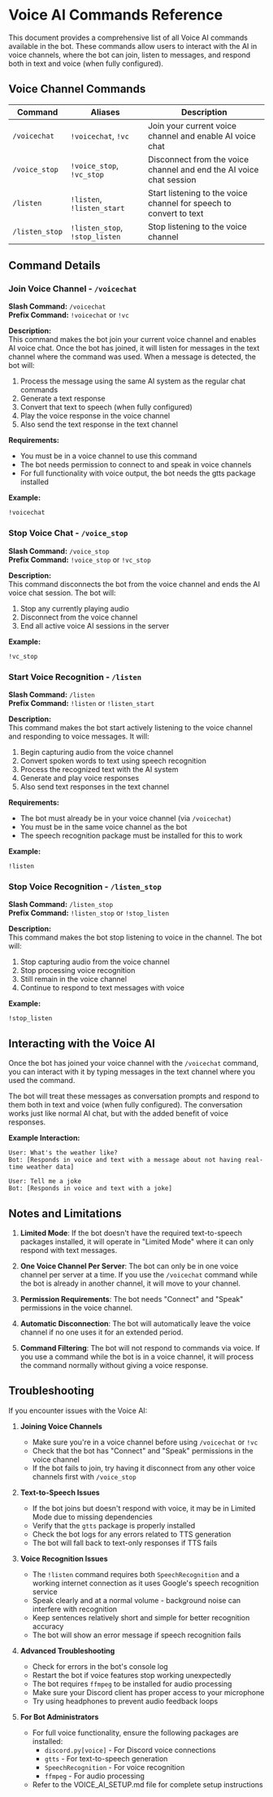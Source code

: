 # Voice AI Commands Reference

This document provides a comprehensive list of all Voice AI commands available in the bot. These commands allow users to interact with the AI in voice channels, where the bot can join, listen to messages, and respond both in text and voice (when fully configured).

## Voice Channel Commands

| Command | Aliases | Description |
|---------|---------|-------------|
| `/voicechat` | `!voicechat`, `!vc` | Join your current voice channel and enable AI voice chat |
| `/voice_stop` | `!voice_stop`, `!vc_stop` | Disconnect from the voice channel and end the AI voice chat session |
| `/listen` | `!listen`, `!listen_start` | Start listening to the voice channel for speech to convert to text |
| `/listen_stop` | `!listen_stop`, `!stop_listen` | Stop listening to the voice channel |

## Command Details

### Join Voice Channel - `/voicechat`

**Slash Command:** `/voicechat`  
**Prefix Command:** `!voicechat` or `!vc`

**Description:**  
This command makes the bot join your current voice channel and enables AI voice chat. Once the bot has joined, it will listen for messages in the text channel where the command was used. When a message is detected, the bot will:

1. Process the message using the same AI system as the regular chat commands
2. Generate a text response
3. Convert that text to speech (when fully configured)
4. Play the voice response in the voice channel
5. Also send the text response in the text channel

**Requirements:**
- You must be in a voice channel to use this command
- The bot needs permission to connect to and speak in voice channels
- For full functionality with voice output, the bot needs the gtts package installed

**Example:**
```
!voicechat
```

### Stop Voice Chat - `/voice_stop`

**Slash Command:** `/voice_stop`  
**Prefix Command:** `!voice_stop` or `!vc_stop`

**Description:**  
This command disconnects the bot from the voice channel and ends the AI voice chat session. The bot will:

1. Stop any currently playing audio
2. Disconnect from the voice channel
3. End all active voice AI sessions in the server

**Example:**
```
!vc_stop
```

### Start Voice Recognition - `/listen`

**Slash Command:** `/listen`  
**Prefix Command:** `!listen` or `!listen_start`

**Description:**  
This command makes the bot start actively listening to the voice channel and responding to voice messages. It will:

1. Begin capturing audio from the voice channel
2. Convert spoken words to text using speech recognition
3. Process the recognized text with the AI system
4. Generate and play voice responses
5. Also send text responses in the text channel

**Requirements:**
- The bot must already be in your voice channel (via `/voicechat`)
- You must be in the same voice channel as the bot
- The speech recognition package must be installed for this to work

**Example:**
```
!listen
```

### Stop Voice Recognition - `/listen_stop`

**Slash Command:** `/listen_stop`  
**Prefix Command:** `!listen_stop` or `!stop_listen`

**Description:**  
This command makes the bot stop listening to voice in the channel. The bot will:

1. Stop capturing audio from the voice channel
2. Stop processing voice recognition
3. Still remain in the voice channel
4. Continue to respond to text messages with voice

**Example:**
```
!stop_listen
```

## Interacting with the Voice AI

Once the bot has joined your voice channel with the `/voicechat` command, you can interact with it by typing messages in the text channel where you used the command. 

The bot will treat these messages as conversation prompts and respond to them both in text and voice (when fully configured). The conversation works just like normal AI chat, but with the added benefit of voice responses.

**Example Interaction:**
```
User: What's the weather like?
Bot: [Responds in voice and text with a message about not having real-time weather data]

User: Tell me a joke
Bot: [Responds in voice and text with a joke]
```

## Notes and Limitations

1. **Limited Mode**: If the bot doesn't have the required text-to-speech packages installed, it will operate in "Limited Mode" where it can only respond with text messages.

2. **One Voice Channel Per Server**: The bot can only be in one voice channel per server at a time. If you use the `/voicechat` command while the bot is already in another channel, it will move to your channel.

3. **Permission Requirements**: The bot needs "Connect" and "Speak" permissions in the voice channel.

4. **Automatic Disconnection**: The bot will automatically leave the voice channel if no one uses it for an extended period.

5. **Command Filtering**: The bot will not respond to commands via voice. If you use a command while the bot is in a voice channel, it will process the command normally without giving a voice response.

## Troubleshooting

If you encounter issues with the Voice AI:

1. **Joining Voice Channels**
   - Make sure you're in a voice channel before using `/voicechat` or `!vc`
   - Check that the bot has "Connect" and "Speak" permissions in the voice channel
   - If the bot fails to join, try having it disconnect from any other voice channels first with `/voice_stop`

2. **Text-to-Speech Issues**
   - If the bot joins but doesn't respond with voice, it may be in Limited Mode due to missing dependencies
   - Verify that the `gtts` package is properly installed 
   - Check the bot logs for any errors related to TTS generation
   - The bot will fall back to text-only responses if TTS fails

3. **Voice Recognition Issues**
   - The `!listen` command requires both `SpeechRecognition` and a working internet connection as it uses Google's speech recognition service
   - Speak clearly and at a normal volume - background noise can interfere with recognition
   - Keep sentences relatively short and simple for better recognition accuracy
   - The bot will show an error message if speech recognition fails

4. **Advanced Troubleshooting**
   - Check for errors in the bot's console log
   - Restart the bot if voice features stop working unexpectedly
   - The bot requires `ffmpeg` to be installed for audio processing
   - Make sure your Discord client has proper access to your microphone
   - Try using headphones to prevent audio feedback loops

5. **For Bot Administrators**
   - For full voice functionality, ensure the following packages are installed:
     * `discord.py[voice]` - For Discord voice connections
     * `gtts` - For text-to-speech generation
     * `SpeechRecognition` - For voice recognition
     * `ffmpeg` - For audio processing
   - Refer to the VOICE_AI_SETUP.md file for complete setup instructions